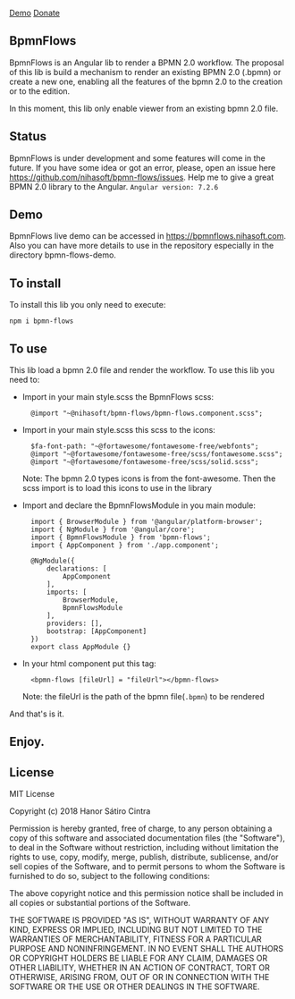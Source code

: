 [Demo](https://bpmnflows.nihasoft.com) 
[Donate](https://www.paypal.com/cgi-bin/webscr?cmd=_s-xclick&hosted_button_id=96LEHU7G2Z2MC)

## BpmnFlows

BpmnFlows is an Angular lib to render a BPMN 2.0 workflow. The proposal of this lib is build a mechanism to render an existing BPMN 2.0 (.bpmn) or create a new one, enabling all the features of the bpmn 2.0 to the creation or to the edition.

In this moment, this lib only enable viewer from an existing bpmn 2.0 file.

## Status

BpmnFlows is under development and some features will come in the future. If you have some idea or got an error, please, open an issue here https://github.com/nihasoft/bpmn-flows/issues. Help me to give a great BPMN 2.0 library to the Angular.
`Angular version: 7.2.6`

## Demo

BpmnFlows live demo can be accessed in https://bpmnflows.nihasoft.com.
Also you can have more details to use in the repository especially in the directory bpmn-flows-demo.

## To install

To install this lib you only need to execute:

`npm i bpmn-flows`

## To use

This lib load a bpmn 2.0 file and render the workflow. To use this lib you need to:

- Import in your main style.scss the BpmnFlows scss:
        
        @import "~@nihasoft/bpmn-flows/bpmn-flows.component.scss";

- Import in your main style.scss this scss to the icons:

        $fa-font-path: "~@fortawesome/fontawesome-free/webfonts";
        @import "~@fortawesome/fontawesome-free/scss/fontawesome.scss";
        @import "~@fortawesome/fontawesome-free/scss/solid.scss";

    Note: The bpmn 2.0 types icons is from the font-awesome. Then the scss import is to load this icons to use in the  library

- Import and declare the BpmnFlowsModule in you main module:

        import { BrowserModule } from '@angular/platform-browser';
        import { NgModule } from '@angular/core';
        import { BpmnFlowsModule } from 'bpmn-flows';
        import { AppComponent } from './app.component';

        @NgModule({
            declarations: [
                AppComponent
            ],
            imports: [
                BrowserModule,
                BpmnFlowsModule
            ],
            providers: [],
            bootstrap: [AppComponent]
        })
        export class AppModule {}

- In your html component put this tag:

        <bpmn-flows [fileUrl] = "fileUrl"></bpmn-flows>

    Note: the fileUrl is the path of the bpmn file(`.bpmn`) to be rendered

And that's is it.

## Enjoy.

## License

MIT License

Copyright (c) 2018 Hanor Sátiro Cintra

Permission is hereby granted, free of charge, to any person obtaining a copy
of this software and associated documentation files (the "Software"), to deal
in the Software without restriction, including without limitation the rights
to use, copy, modify, merge, publish, distribute, sublicense, and/or sell
copies of the Software, and to permit persons to whom the Software is
furnished to do so, subject to the following conditions:

The above copyright notice and this permission notice shall be included in all
copies or substantial portions of the Software.

THE SOFTWARE IS PROVIDED "AS IS", WITHOUT WARRANTY OF ANY KIND, EXPRESS OR
IMPLIED, INCLUDING BUT NOT LIMITED TO THE WARRANTIES OF MERCHANTABILITY,
FITNESS FOR A PARTICULAR PURPOSE AND NONINFRINGEMENT. IN NO EVENT SHALL THE
AUTHORS OR COPYRIGHT HOLDERS BE LIABLE FOR ANY CLAIM, DAMAGES OR OTHER
LIABILITY, WHETHER IN AN ACTION OF CONTRACT, TORT OR OTHERWISE, ARISING FROM,
OUT OF OR IN CONNECTION WITH THE SOFTWARE OR THE USE OR OTHER DEALINGS IN THE
SOFTWARE.

